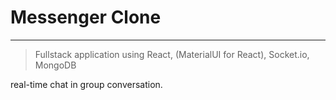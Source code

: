 # Messenger Clone
---

>Fullstack application using React, (MaterialUI for React), Socket.io, MongoDB

real-time chat in group conversation.
